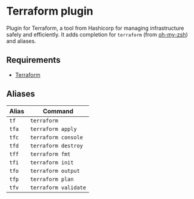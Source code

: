# Terraform plugin

Plugin for Terraform, a tool from Hashicorp for managing infrastructure safely and efficiently.
It adds completion for `terraform` (from [oh-my-zsh](https://github.com/ohmyzsh/ohmyzsh/tree/master/plugins/terraform)) and aliases.

## Requirements

* [Terraform](https://terraform.io/)

## Aliases

| Alias | Command              |
| ----- | -------------------- |
| `tf`  | `terraform`          |
| `tfa` | `terraform apply`    |
| `tfc` | `terraform console`  |
| `tfd` | `terraform destroy`  |
| `tff` | `terraform fmt`      |
| `tfi` | `terraform init`     |
| `tfo` | `terraform output`   |
| `tfp` | `terraform plan`     |
| `tfv` | `terraform validate` |
